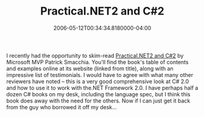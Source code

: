 ﻿---
title: Practical.NET2 and C#2
slug: practical-net2-and-csharp2
aliases:
  - '/blog/practical-net2-and-csharp2/'
date: "2006-05-12T00:34:34.8180000-04:00"
description: I recently had the opportunity to skim-read Practical.NET2 and
featuredImage: img/17729-featured.png
---

I recently had the opportunity to skim-read [Practical.NET2 and C#2](http://www.practicaldot.net/en2/main.htm) by Microsoft MVP Patrick Smacchia. You'll find the book's table of contents and examples online at its website (linked from title), along with an impressive list of testimonials. I would have to agree with what many other reviewers have noted – this is a very good comprehensive look at C# 2.0 and how to use it to work with the.NET Framework 2.0. I have perhaps half a dozen C# books on my desk, including the language spec, but I think this book does away with the need for the others. Now if I can just get it back from the guy who borrowed it off my desk…

